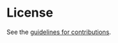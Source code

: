 # License

See the
[guidelines for contributions](https://github.com/anr-bmbf-pivot/draft-lenders-dns-llns/blob//CONTRIBUTING.md).
